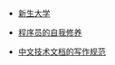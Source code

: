 - [新生大学](https://b.xinshengdaxue.com/)

- [程序员的自我修养](https://book.gitlore.com/darren/%E7%A8%8B%E5%BA%8F%E5%91%98%E7%9A%84%E8%87%AA%E6%88%91%E4%BF%AE%E5%85%BB/)

- [中文技术文档的写作规范](https://github.com/ruanyf/document-style-guide)

[]()

[]()

[]()

[]()

[]()

[]()

[]()

[]()

[]()